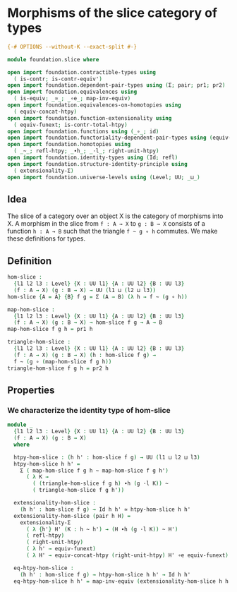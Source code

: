 # Morphisms of the slice category of types

```agda
{-# OPTIONS --without-K --exact-split #-}

module foundation.slice where

open import foundation.contractible-types using
  ( is-contr; is-contr-equiv')
open import foundation.dependent-pair-types using (Σ; pair; pr1; pr2)
open import foundation.equivalences using
  ( is-equiv; _≃_; _∘e_; map-inv-equiv)
open import foundation.equivalences-on-homotopies using
  ( equiv-concat-htpy)
open import foundation.function-extensionality using
  ( equiv-funext; is-contr-total-htpy)
open import foundation.functions using (_∘_; id)
open import foundation.functoriality-dependent-pair-types using (equiv-tot)
open import foundation.homotopies using
  ( _~_; refl-htpy; _∙h_; _·l_; right-unit-htpy)
open import foundation.identity-types using (Id; refl)
open import foundation.structure-identity-principle using
  ( extensionality-Σ)
open import foundation.universe-levels using (Level; UU; _⊔_)
```

## Idea

The slice of a category over an object X is the category of morphisms into X. A morphism in the slice from `f : A → X` to `g : B → X` consists of a function `h : A → B` such that the triangle `f ~ g ∘ h` commutes. We make these definitions for types.

## Definition

```agda
hom-slice :
  {l1 l2 l3 : Level} {X : UU l1} {A : UU l2} {B : UU l3}
  (f : A → X) (g : B → X) → UU (l1 ⊔ (l2 ⊔ l3))
hom-slice {A = A} {B} f g = Σ (A → B) (λ h → f ~ (g ∘ h))

map-hom-slice :
  {l1 l2 l3 : Level} {X : UU l1} {A : UU l2} {B : UU l3}
  (f : A → X) (g : B → X) → hom-slice f g → A → B
map-hom-slice f g h = pr1 h

triangle-hom-slice :
  {l1 l2 l3 : Level} {X : UU l1} {A : UU l2} {B : UU l3}
  (f : A → X) (g : B → X) (h : hom-slice f g) →
  f ~ (g ∘ (map-hom-slice f g h))
triangle-hom-slice f g h = pr2 h
```

## Properties

### We characterize the identity type of hom-slice

```agda
module _
  {l1 l2 l3 : Level} {X : UU l1} {A : UU l2} {B : UU l3}
  (f : A → X) (g : B → X)
  where

  htpy-hom-slice : (h h' : hom-slice f g) → UU (l1 ⊔ l2 ⊔ l3)
  htpy-hom-slice h h' =
    Σ ( map-hom-slice f g h ~ map-hom-slice f g h')
      ( λ K →
        ( (triangle-hom-slice f g h) ∙h (g ·l K)) ~
        ( triangle-hom-slice f g h'))

  extensionality-hom-slice :
    (h h' : hom-slice f g) → Id h h' ≃ htpy-hom-slice h h'
  extensionality-hom-slice (pair h H) =
    extensionality-Σ
      ( λ {h'} H' (K : h ~ h') → (H ∙h (g ·l K)) ~ H')
      ( refl-htpy)
      ( right-unit-htpy)
      ( λ h' → equiv-funext)
      ( λ H' → equiv-concat-htpy (right-unit-htpy) H' ∘e equiv-funext)

  eq-htpy-hom-slice :
    (h h' : hom-slice f g) → htpy-hom-slice h h' → Id h h'
  eq-htpy-hom-slice h h' = map-inv-equiv (extensionality-hom-slice h h')
```
